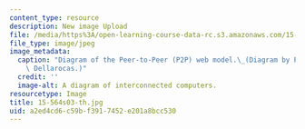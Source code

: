 ```yaml
---
content_type: resource
description: New image Upload
file: /media/https%3A/open-learning-course-data-rc.s3.amazonaws.com/15-564-information-technology-i-spring-2003/a2ed4cd6c59bf3917452e201a8bcc530_15-564s03-th.jpg
file_type: image/jpeg
image_metadata:
  caption: "Diagram of the Peer-to-Peer (P2P) web model.\_(Diagram by Prof. Chrysanthos\
    \ Dellarocas.)"
  credit: ''
  image-alt: A diagram of interconnected computers.
resourcetype: Image
title: 15-564s03-th.jpg
uid: a2ed4cd6-c59b-f391-7452-e201a8bcc530
---
```

